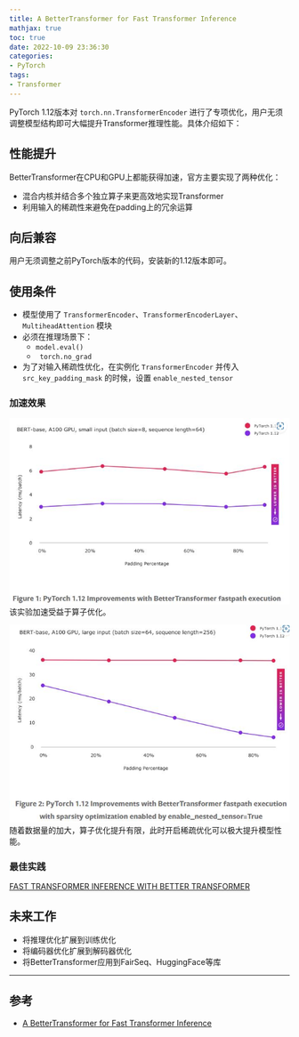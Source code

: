 ```yaml
---
title: A BetterTransformer for Fast Transformer Inference
mathjax: true
toc: true
date: 2022-10-09 23:36:30
categories:
- PyTorch
tags:
- Transformer
---
```

PyTorch 1.12版本对 `torch.nn.TransformerEncoder` 进行了专项优化，用户无须调整模型结构即可大幅提升Transformer推理性能。具体介绍如下：

<!--more-->

## 性能提升
BetterTransformer在CPU和GPU上都能获得加速，官方主要实现了两种优化：
- 混合内核并结合多个独立算子来更高效地实现Transformer
- 利用输入的稀疏性来避免在padding上的冗余运算

## 向后兼容
用户无须调整之前PyTorch版本的代码，安装新的1.12版本即可。

## 使用条件
- 模型使用了 `TransformerEncoder`、`TransformerEncoderLayer`、 `MultiheadAttention` 模块
- 必须在推理场景下：
  - `model.eval()`
  - ` torch.no_grad`
- 为了对输入稀疏性优化，在实例化 `TransformerEncoder` 并传入 `src_key_padding_mask` 的时候，设置 `enable_nested_tensor`

### 加速效果
![f1](./A-BetterTransformer-for-Fast-Transformer-Inference/f1.jpg)
该实验加速受益于算子优化。

![f2](./A-BetterTransformer-for-Fast-Transformer-Inference/f2.jpg)
随着数据量的加大，算子优化提升有限，此时开启稀疏优化可以极大提升模型性能。

### 最佳实践
[FAST TRANSFORMER INFERENCE WITH BETTER TRANSFORMER](https://pytorch.org/tutorials/beginner/bettertransformer_tutorial.html)


## 未来工作
- 将推理优化扩展到训练优化
- 将编码器优化扩展到解码器优化
- 将BetterTransformer应用到FairSeq、HuggingFace等库

___

## 参考
- [A BetterTransformer for Fast Transformer Inference](https://pytorch.org/blog/a-better-transformer-for-fast-transformer-encoder-inference//)